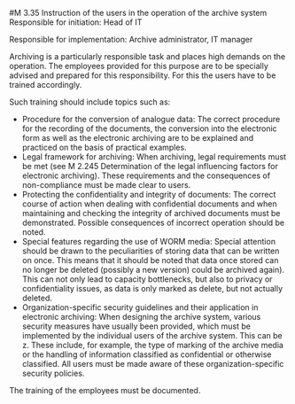 #M 3.35 Instruction of the users in the operation of the archive system
Responsible for initiation: Head of IT

Responsible for implementation: Archive administrator, IT manager

Archiving is a particularly responsible task and places high demands on the operation. The employees provided for this purpose are to be specially advised and prepared for this responsibility. For this the users have to be trained accordingly.

Such training should include topics such as:

* Procedure for the conversion of analogue data: The correct procedure for the recording of the documents, the conversion into the electronic form as well as the electronic archiving are to be explained and practiced on the basis of practical examples.
* Legal framework for archiving: When archiving, legal requirements must be met (see M 2.245 Determination of the legal influencing factors for electronic archiving). These requirements and the consequences of non-compliance must be made clear to users.
* Protecting the confidentiality and integrity of documents: The correct course of action when dealing with confidential documents and when maintaining and checking the integrity of archived documents must be demonstrated. Possible consequences of incorrect operation should be noted.
* Special features regarding the use of WORM media: Special attention should be drawn to the peculiarities of storing data that can be written on once. This means that it should be noted that data once stored can no longer be deleted (possibly a new version) could be archived again). This can not only lead to capacity bottlenecks, but also to privacy or confidentiality issues, as data is only marked as delete, but not actually deleted.
* Organization-specific security guidelines and their application in electronic archiving: When designing the archive system, various security measures have usually been provided, which must be implemented by the individual users of the archive system. This can be z. These include, for example, the type of marking of the archive media or the handling of information classified as confidential or otherwise classified. All users must be made aware of these organization-specific security policies.


The training of the employees must be documented.



